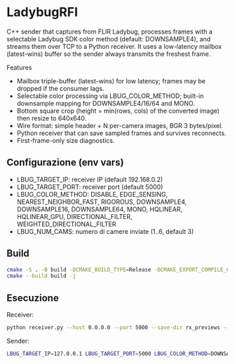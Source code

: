 # LadybugRFI

C++ sender that captures from FLIR Ladybug, processes frames with a selectable Ladybug SDK color method (default: DOWNSAMPLE4), and streams them over TCP to a Python receiver. It uses a low-latency mailbox (latest-wins) buffer so the sender always transmits the freshest frame.

Features
- Mailbox triple-buffer (latest-wins) for low latency; frames may be dropped if the consumer lags.
- Selectable color processing via LBUG_COLOR_METHOD; built-in downsample mapping for DOWNSAMPLE4/16/64 and MONO.
- Bottom square crop (height = min(rows, cols) of the converted image) then resize to 640x640.
- Wire format: simple header + N per-camera images, BGR 3 bytes/pixel.
- Python receiver that can save sampled frames and survives reconnects.
- First-frame-only size diagnostics.

## Configurazione (env vars)
- LBUG_TARGET_IP: receiver IP (default 192.168.0.2)
- LBUG_TARGET_PORT: receiver port (default 5000)
- LBUG_COLOR_METHOD: DISABLE, EDGE_SENSING, NEAREST_NEIGHBOR_FAST, RIGOROUS, DOWNSAMPLE4, DOWNSAMPLE16, DOWNSAMPLE64, MONO, HQLINEAR, HQLINEAR_GPU, DIRECTIONAL_FILTER, WEIGHTED_DIRECTIONAL_FILTER
- LBUG_NUM_CAMS: numero di camere inviate (1..6, default 3)

## Build
```bash
cmake -S . -B build -DCMAKE_BUILD_TYPE=Release -DCMAKE_EXPORT_COMPILE_COMMANDS=ON
cmake --build build -j
```

## Esecuzione
Receiver:
```bash
python receiver.py --host 0.0.0.0 --port 5000 --save-dir rx_previews --save-every 10
```

Sender:
```bash
LBUG_TARGET_IP=127.0.0.1 LBUG_TARGET_PORT=5000 LBUG_COLOR_METHOD=DOWNSAMPLE4 LBUG_NUM_CAMS=3 ./build/ladybugRFI
```